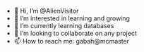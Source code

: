 - 👋 Hi, I’m @AlienVisitor
- 👀 I’m interested in learning and growing
- 🌱 I’m currently learning databases
- 💞️ I’m looking to collaborate on any project
- 📫 How to reach me: gabah@mcmaster

<!---
AlienVisitor/AlienVisitor is a ✨ special ✨ repository because its `README.md` (this file) appears on your GitHub profile.
You can click the Preview link to take a look at your changes.
--->
